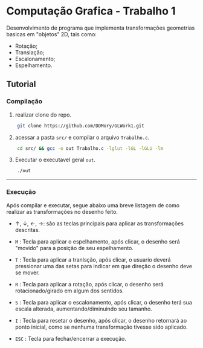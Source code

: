 # Computação Grafica - Trabalho 1

Desenvolvimento de programa que implementa transformações geometrias basicas em "objetos" 2D, tais como:

- Rotação;
- Translação;
- Escalonamento;
- Espelhamento.

## Tutorial

### Compilação

1. realizar clone do repo.

```bash
    git clone https://github.com/DDMory/GLWork1.git
```

2. acessar a pasta `src/` e compilar o arquivo `Trabalho.c`.

```bash
    cd src/ && gcc -o out Trabalho.c -lglut -lGL -lGLU -lm
```

3. Executar o executavel geral `out`.
```bash
    ./out
```

---
### Execução

Após compilar e executar, segue abaixo uma breve listagem de como realizar as transformações no desenho feito.

- ↑, ↓, ←, →: são as teclas principais para aplicar as transformações descritas.

- `M` : Tecla para aplicar o espelhamento, após clicar, o desenho será "movido" para a posição de seu espelhamento.

- `T` : Tecla para aplicar a tranlsção, após clicar, o usuario deverá pressionar uma das setas para indicar em que direção o desenho deve se mover.

- `R` : Tecla para aplicar a rotação, após clicar, o desenho será rotacionado/girado em algum dos sentidos.

- `S` : Tecla para aplicar o escalonamento, após clicar, o desenho terá sua escala alterada, aumentando/diminuindo seu tamanho.

- `I` : Tecla para resetar o desenho, após clicar, o desenho retornará ao ponto inicial, como se nenhuma transformação tivesse sido aplicado.

- `ESC` : Tecla para fechar/encerrar a execução.